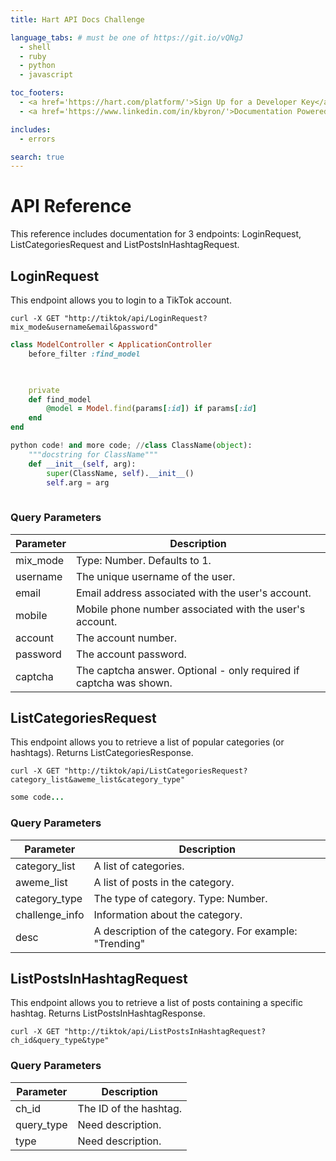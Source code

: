 ```yaml
---
title: Hart API Docs Challenge

language_tabs: # must be one of https://git.io/vQNgJ
  - shell
  - ruby
  - python
  - javascript

toc_footers:
  - <a href='https://hart.com/platform/'>Sign Up for a Developer Key</a>
  - <a href='https://www.linkedin.com/in/kbyron/'>Documentation Powered by Kyle :-)</a>

includes:
  - errors

search: true
---
```


# API Reference

This reference includes documentation for 3 endpoints: LoginRequest, ListCategoriesRequest and ListPostsInHashtagRequest.

## LoginRequest

This endpoint allows you to login to a TikTok account.

```shell
curl -X GET "http://tiktok/api/LoginRequest?mix_mode&username&email&password"
```

```ruby
class ModelController < ApplicationController
	before_filter :find_model

	

	private
	def find_model
		@model = Model.find(params[:id]) if params[:id]
	end
end
```

```python
python code! and more code; //class ClassName(object):
	"""docstring for ClassName"""
	def __init__(self, arg):
		super(ClassName, self).__init__()
		self.arg = arg
		
```

### Query Parameters

Parameter | Description
--------- | -----------
mix_mode  | Type: Number. Defaults to 1.
username  | The unique username of the user.
email     | Email address associated with the user's account.
mobile    | Mobile phone number associated with the user's account.
account   | The account number.
password  | The account password.
captcha   | The captcha answer. Optional - only required if captcha was shown.


## ListCategoriesRequest

This endpoint allows you to retrieve a list of popular categories (or hashtags). Returns ListCategoriesResponse.

```shell
curl -X GET "http://tiktok/api/ListCategoriesRequest?category_list&aweme_list&category_type" 
```

```ruby
some code... 
```

### Query Parameters

Parameter      | Description
---------      | -----------
category_list  | A list of categories.
aweme_list     | A list of posts in the category.
category_type  | The type of category. Type: Number.
challenge_info | Information about the category. 
desc           | A description of the category. For example: "Trending"


## ListPostsInHashtagRequest

This endpoint allows you to retrieve a list of posts containing a specific hashtag. Returns ListPostsInHashtagResponse.

```shell
curl -X GET "http://tiktok/api/ListPostsInHashtagRequest?ch_id&query_type&type" 
```

### Query Parameters

Parameter      | Description
---------      | -----------
ch_id          | The ID of the hashtag.
query_type     | Need description.
type           | Need description.





